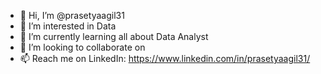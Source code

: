 - 👋 Hi, I’m @prasetyaagil31
- 👀 I’m interested in Data
- 🌱 I’m currently learning all about Data Analyst
- 💞️ I’m looking to collaborate on 
- 📫 Reach me on LinkedIn: https://www.linkedin.com/in/prasetyaagil31/

<!---
prasetyaagil31/prasetyaagil31 is a ✨ special ✨ repository because its `README.md` (this file) appears on your GitHub profile.
You can click the Preview link to take a look at your changes.
--->
